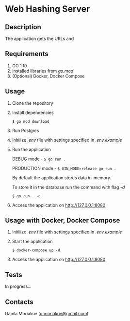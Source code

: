 # Web Hashing Server

## Description

The application gets the URLs and

## Requirements

1. GO 1.19
2. Installed libraries from *go.mod*
3. (Optional) Docker, Docker Compose

## Usage

1. Clone the repository
2. Install dependencies

    ``$ go mod download``

3. Run Postgres

4. Initilize *.env* file with settings specified in *.env.example*

5. Run the application

    DEBUG mode - ``$ go run .``

    PRODUCTION mode - ``$ GIN_MODE=release go run .``

    By default the application stores data in-memory.

    To store it in the database run the command with flag *-d*

    `` $ go run . -d ``

6. Access the application on <http://127.0.0.1:8080>

## Usage with Docker, Docker Compose

1. Initilize *.env* file with settings specified in *.env.example*

2. Start the application

    `` $ docker-compose up -d ``

3. Access the application on <http://127.0.0.1:8080>

## Tests

In progress...

## Contacts

Danila Moriakov (d.moriakov@gmail.com)
